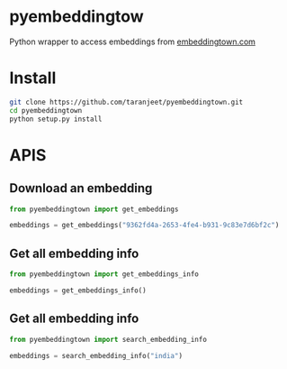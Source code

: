 # pyembeddingtow

Python wrapper to access embeddings from [embeddingtown.com](https://embeddingtown.com)

# Install

```bash
git clone https://github.com/taranjeet/pyembeddingtown.git
cd pyembeddingtown
python setup.py install
```

# APIS

## Download an embedding

```python
from pyembeddingtown import get_embeddings

embeddings = get_embeddings("9362fd4a-2653-4fe4-b931-9c83e7d6bf2c")

```

## Get all embedding info

```python
from pyembeddingtown import get_embeddings_info

embeddings = get_embeddings_info()
```

## Get all embedding info

```python
from pyembeddingtown import search_embedding_info

embeddings = search_embedding_info("india")
```
